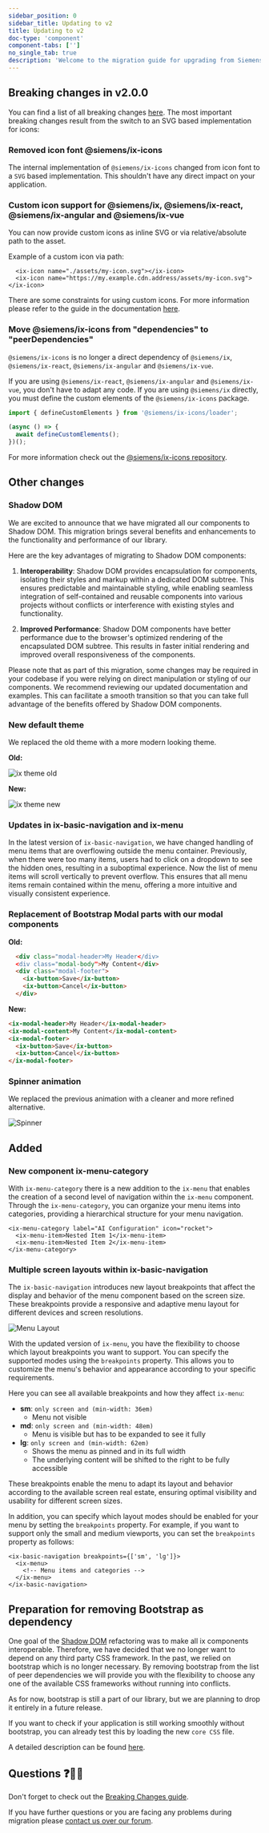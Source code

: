 ```yaml
---
sidebar_position: 0
sidebar_title: Updating to v2
title: Updating to v2
doc-type: 'component'
component-tabs: ['']
no_single_tab: true
description: 'Welcome to the migration guide for upgrading from Siemens Industrial Experience design system v1 to v2. This guide introduces all major changes. This includes, inter alia, the switch from offering an icon font to a SVG based implementation, changes and extensions to the ix-menu and the migration of our components to Shadow DOM.'
---
```


## Breaking changes in v2.0.0

You can find a list of all breaking changes [here](https://github.com/siemens/ix/blob/main/BREAKING_CHANGES.md#v200).
The most important breaking changes result from the switch to an SVG based implementation for icons:

### Removed icon font @siemens/ix-icons

The internal implementation of `@siemens/ix-icons` changed from icon font to a `SVG` based implementation.
This shouldn't have any direct impact on your application.

### Custom icon support for @siemens/ix, @siemens/ix-react, @siemens/ix-angular and @siemens/ix-vue

You can now provide custom icons as inline SVG or via relative/absolute path to the asset.

Example of a custom icon via path:

```tsx
  <ix-icon name="./assets/my-icon.svg"></ix-icon>
  <ix-icon name="https://my.example.cdn.address/assets/my-icon.svg"></ix-icon>
```

There are some constraints for using custom icons. For more information please refer to the guide in the documentation [here](/docs/icons/icon-library).

### Move @siemens/ix-icons from "dependencies" to "peerDependencies"

`@siemens/ix-icons` is no longer a direct dependency of `@siemens/ix`, `@siemens/ix-react`, `@siemens/ix-angular` and `@siemens/ix-vue`.

If you are using `@siemens/ix-react`, `@siemens/ix-angular` and `@siemens/ix-vue`, you don't have to adapt any code.
If you are using `@siemens/ix` directly, you must define the custom elements of the `@siemens/ix-icons` package.

```typescript
import { defineCustomElements } from '@siemens/ix-icons/loader';

(async () => {
  await defineCustomElements();
})();
```

For more information check out the [@siemens/ix-icons repository](https://github.com/siemens/ix-icons).

## Other changes

### Shadow DOM

We are excited to announce that we have migrated all our components to Shadow DOM. This migration brings several benefits and enhancements to the functionality and performance of our library.

Here are the key advantages of migrating to Shadow DOM components:

1. **Interoperability**: Shadow DOM provides encapsulation for components, isolating their styles and markup within a dedicated DOM subtree. This ensures predictable and maintainable styling, while enabling seamless integration of self-contained and reusable components into various projects without conflicts or interference with existing styles and functionality.

2. **Improved Performance**: Shadow DOM components have better performance due to the browser's optimized rendering of the encapsulated DOM subtree. This results in faster initial rendering and improved overall responsiveness of the components.

Please note that as part of this migration, some changes may be required in your codebase if you were relying on direct manipulation or styling of our components. We recommend reviewing our updated documentation and examples. This can facilitate a smooth transition so that you can take full advantage of the benefits offered by Shadow DOM components.

### New default theme

We replaced the old theme with a more modern looking theme.

**Old:**

![ix theme old](theme_old.png)

**New:**

![ix theme new](theme_new.png)

### Updates in ix-basic-navigation and ix-menu

In the latest version of `ix-basic-navigation`, we have changed handling of menu items that are overflowing outside the menu container. Previously, when there were too many items, users had to click on a dropdown to see the hidden ones, resulting in a suboptimal experience.
Now the list of menu items will scroll vertically to prevent overflow.
This ensures that all menu items remain contained within the menu, offering a more intuitive and visually consistent experience.

### Replacement of Bootstrap Modal parts with our modal components

**Old:**

```html
  <div class="modal-header>My Header</div>
  <div class="modal-body">My Content</div>
  <div class="modal-footer">
    <ix-button>Save</ix-button>
    <ix-button>Cancel</ix-button>
  </div>
```

**New:**

```html
<ix-modal-header>My Header</ix-modal-header>
<ix-modal-content>My Content</ix-modal-content>
<ix-modal-footer>
  <ix-button>Save</ix-button>
  <ix-button>Cancel</ix-button>
</ix-modal-footer>
```

### Spinner animation

We replaced the previous animation with a cleaner and more refined alternative.

![Spinner](spinner.gif)

## Added

### New component ix-menu-category

With `ix-menu-category` there is a new addition to the `ix-menu` that enables the creation of a second level of navigation within the `ix-menu` component. Through the `ix-menu-category`, you can organize your menu items into categories, providing a hierarchical structure for your menu navigation.

```tsx
<ix-menu-category label="AI Configuration" icon="rocket">
  <ix-menu-item>Nested Item 1</ix-menu-item>
  <ix-menu-item>Nested Item 2</ix-menu-item>
</ix-menu-category>
```

### Multiple screen layouts within ix-basic-navigation

The `ix-basic-navigation` introduces new layout breakpoints that affect the display and behavior of the menu component based on the screen size. These breakpoints provide a responsive and adaptive menu layout for different devices and screen resolutions.

![Menu Layout](capture_layout_feature.gif)

With the updated version of `ix-menu`, you have the flexibility to choose which layout breakpoints you want to support. You can specify the supported modes using the `breakpoints` property. This allows you to customize the menu's behavior and appearance according to your specific requirements.

Here you can see all available breakpoints and how they affect `ix-menu`:

- **sm**: `only screen and (min-width: 36em)`
  - Menu not visible
- **md**: `only screen and (min-width: 48em)`
  - Menu is visible but has to be expanded to see it fully
- **lg**: `only screen and (min-width: 62em)`
  - Shows the menu as pinned and in its full width
  - The underlying content will be shifted to the right to be fully accessible

These breakpoints enable the menu to adapt its layout and behavior according to the available screen real estate, ensuring optimal visibility and usability for different screen sizes.

In addition, you can specify which layout modes should be enabled for your menu by setting the `breakpoints` property. For example, if you want to support only the small and medium viewports, you can set the `breakpoints` property as follows:

```tsx
<ix-basic-navigation breakpoints={['sm', 'lg']}>
  <ix-menu>
    <!-- Menu items and categories -->
  </ix-menu>
</ix-basic-navigation>
```

## Preparation for removing Bootstrap as dependency

One goal of the [Shadow DOM](#shadow-dom) refactoring was to make all ix components interoperable. Therefore, we have decided that we no longer want to depend on any third party CSS framework.
In the past, we relied on bootstrap which is no longer necessary. By removing bootstrap from the list of peer dependencies we will provide you with the flexibility to choose any one of the available CSS frameworks without running into conflicts.

As for now, bootstrap is still a part of our library, but we are planning to drop it entirely in a future release.

If you want to check if your application is still working smoothly without bootstrap, you can already test this by loading the new `core CSS` file.

A detailed description can be found [here](../../theming/usage-developers#applying-only-one-theme-to-reduce-build-size).

## Questions ❓🙋‍♀️

Don't forget to check out the [Breaking Changes guide](https://github.com/siemens/ix/blob/main/BREAKING_CHANGES.md).

If you have further questions or you are facing any problems during migration please [contact us over our forum](https://community.siemens.com/c/ix/).
